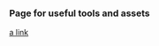 ### Page for useful tools and assets

[a link](https://github.com/tanzor_disco/vs-code/blob/main/Console.ProgressBar.md)
